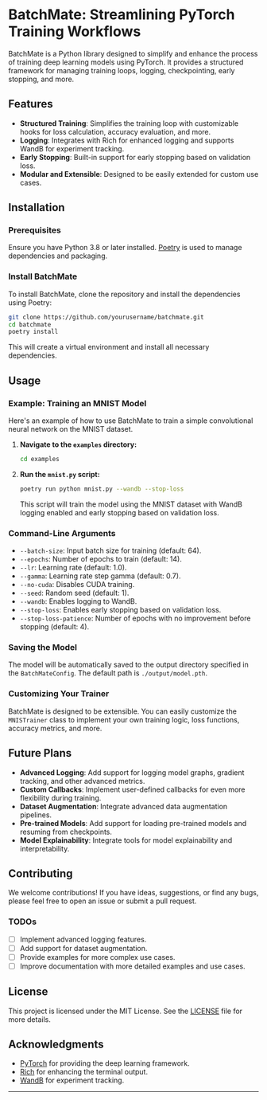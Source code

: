 # BatchMate: Streamlining PyTorch Training Workflows

BatchMate is a Python library designed to simplify and enhance the process of training deep learning models using PyTorch. It provides a structured framework for managing training loops, logging, checkpointing, early stopping, and more.

## Features

- **Structured Training**: Simplifies the training loop with customizable hooks for loss calculation, accuracy evaluation, and more.
- **Logging**: Integrates with Rich for enhanced logging and supports WandB for experiment tracking.
- **Early Stopping**: Built-in support for early stopping based on validation loss.
- **Modular and Extensible**: Designed to be easily extended for custom use cases.

## Installation

### Prerequisites

Ensure you have Python 3.8 or later installed. [Poetry](https://python-poetry.org/) is used to manage dependencies and packaging.

### Install BatchMate

To install BatchMate, clone the repository and install the dependencies using Poetry:

```bash
git clone https://github.com/yourusername/batchmate.git
cd batchmate
poetry install
```

This will create a virtual environment and install all necessary dependencies.

## Usage

### Example: Training an MNIST Model

Here's an example of how to use BatchMate to train a simple convolutional neural network on the MNIST dataset.

1. **Navigate to the `examples` directory:**

    ```bash
    cd examples
    ```

2. **Run the `mnist.py` script:**

    ```bash
    poetry run python mnist.py --wandb --stop-loss
    ```

    This script will train the model using the MNIST dataset with WandB logging enabled and early stopping based on validation loss.

### Command-Line Arguments

- `--batch-size`: Input batch size for training (default: 64).
- `--epochs`: Number of epochs to train (default: 14).
- `--lr`: Learning rate (default: 1.0).
- `--gamma`: Learning rate step gamma (default: 0.7).
- `--no-cuda`: Disables CUDA training.
- `--seed`: Random seed (default: 1).
- `--wandb`: Enables logging to WandB.
- `--stop-loss`: Enables early stopping based on validation loss.
- `--stop-loss-patience`: Number of epochs with no improvement before stopping (default: 4).

### Saving the Model

The model will be automatically saved to the output directory specified in the `BatchMateConfig`. The default path is `./output/model.pth`.

### Customizing Your Trainer

BatchMate is designed to be extensible. You can easily customize the `MNISTrainer` class to implement your own training logic, loss functions, accuracy metrics, and more.

## Future Plans

- **Advanced Logging**: Add support for logging model graphs, gradient tracking, and other advanced metrics.
- **Custom Callbacks**: Implement user-defined callbacks for even more flexibility during training.
- **Dataset Augmentation**: Integrate advanced data augmentation pipelines.
- **Pre-trained Models**: Add support for loading pre-trained models and resuming from checkpoints.
- **Model Explainability**: Integrate tools for model explainability and interpretability.

## Contributing

We welcome contributions! If you have ideas, suggestions, or find any bugs, please feel free to open an issue or submit a pull request.

### TODOs

- [ ] Implement advanced logging features.
- [ ] Add support for dataset augmentation.
- [ ] Provide examples for more complex use cases.
- [ ] Improve documentation with more detailed examples and use cases.

## License

This project is licensed under the MIT License. See the [LICENSE](LICENSE) file for more details.

## Acknowledgments

- [PyTorch](https://pytorch.org/) for providing the deep learning framework.
- [Rich](https://github.com/Textualize/rich) for enhancing the terminal output.
- [WandB](https://wandb.ai/) for experiment tracking.

---